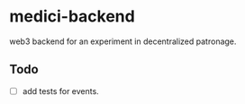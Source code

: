 # medici-backend

web3 backend for an experiment in decentralized patronage.

## Todo

- [ ] add tests for events.
